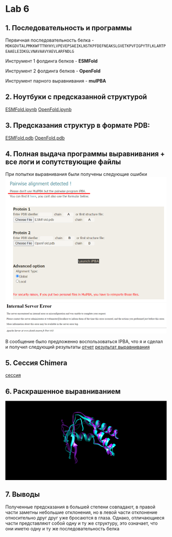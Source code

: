# Lab 6

## 1. Последовательность и программы

Первичная последовательность белка - ```MDKGDVTALPMKKWFTTNYHYLVPEVEPSAEIKLNSTKPFDEFNEAKSLGVETKPVFIGPYTFLKLARTPEAAELEIDKGLVNAVAAVYAEVLARFNDLG```

Инструмент 1 фолдинга белков - **ESMFold**

Инструмент 2 фолдинга белков - **OpenFold**

Инструмент парного выравнивания - **mulPBA**

## 2. Ноутбуки с предсказанной структурой
[ESMFold.ipynb](/ESMFold.ipynb)
[OpenFold.ipynb](/OpenFold.ipynb)

## 3. Предсказания структур в формате PDB:
[ESMFold.pdb](/ESMFold.pdb)
[OpenFold.pdb](/OpenFold.pdb)

## 4. Полная выдача программы выравнивания + все логи и сопутствующие файлы
При попытки выравнивания были получены следующие ошибки
![mulPba_error_1](/mulPba_error_1.png)
![mulPba_error_2](/mulPba_error_2.png)

В сообщение было предложенно воспользоваться IPBA, что я и сделал и получил следующий результаты
[отчет](/ipba_report.html)
[результат выравнивания](/all_aligned.pdb)

## 5. Сессия Chimera
[сессия](/chimera_session.py)

## 6. Раскрашенное выравниванием
![раскрашенное выравнивание](/coloured.png)

## 7. Выводы
Полученные предсказания в большей степени совпадают, в правой части заметны небольшие отклонения, но в левой части отклонение относительно друг друг уже бросаются в глаза. Однако, отличающиеся части представляют собой одну и ту же структуру, это означает, что они иметю одну и ту же последовательность белка